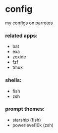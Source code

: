 # config
my configs on parrotos

### related apps:
- bat
- exa
- zoxide
- fzf
- tmux

### shells:
- fish
- zsh

### prompt themes:
- starship (fish)
- powerlevel10k (zsh)
